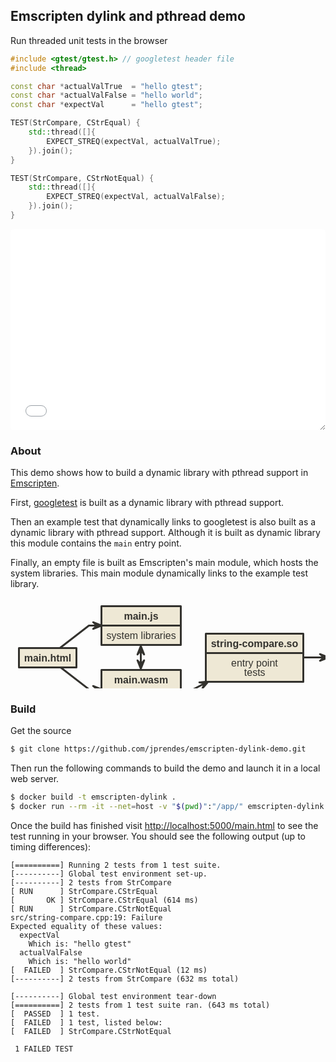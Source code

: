 ## Emscripten dylink and pthread demo

Run threaded unit tests in the browser

```c++
#include <gtest/gtest.h> // googletest header file
#include <thread>

const char *actualValTrue  = "hello gtest";
const char *actualValFalse = "hello world";
const char *expectVal      = "hello gtest";

TEST(StrCompare, CStrEqual) {
    std::thread([]{
        EXPECT_STREQ(expectVal, actualValTrue);
    }).join();
}

TEST(StrCompare, CStrNotEqual) {
    std::thread([]{
        EXPECT_STREQ(expectVal, actualValFalse);
    }).join();
}
```

<iframe src="./build/embedded.html" style="width:100%; height: 23em; border: none; resize: vertical; border-radius: 0.3rem;"></iframe>

### About

This demo shows how to build a dynamic library with pthread support in [Emscripten](https://emscripten.org/).

First, [googletest](https://github.com/google/googletest/) is built as a dynamic library with pthread support.

Then an example test that dynamically links to googletest is also built as a dynamic library with pthread support. Although it is built as dynamic library this module contains the `main` entry point.

Finally, an empty file is built as Emscripten's main module, which hosts the system libraries. This main module dynamically links to the example test library.

<svg xmlns="http://www.w3.org/2000/svg" width="663" height="190" style="font:700 12pt Helvetica,Helvetica,sans-serif;display:block;margin:0 auto;" stroke-linecap="round" stroke-linejoin="round"><path fill="none" stroke="#33322e" stroke-width="3" d="M79.6 111l45.9 35.5h20"/><path fill="#33322e" stroke="#33322e" stroke-width="3" d="M132.2 151.8l6.6-5.3-6.6-5.3 13.3 5.3z"/><path fill="none" stroke="#33322e" stroke-width="3" d="M79.6 80l45.9-35.5h20"/><path fill="#33322e" stroke="#33322e" stroke-width="3" d="M132.2 49.8l6.6-5.3-6.6-5.3 13.3 5.3z"/><path fill="none" stroke="#33322e" stroke-width="3" d="M272.5 146.5h20l24-12.5h0"/><path fill="#33322e" stroke="#33322e" stroke-width="3" d="M307.2 144.9l3.4-7.8-8.4-1.7 14.3-1.4z"/><path fill="none" stroke="#33322e" stroke-width="3" d="M468.5 95.5h40"/><path fill="#33322e" stroke="#33322e" stroke-width="3" d="M495.2 100.8l6.6-5.3-6.6-5.3 13.3 5.3z"/><path fill="#eee8d5" stroke="#33322e" stroke-width="3" d="M145.5 13.5h127v62h-127z" data-name="main.js"/><path fill="none" stroke="#33322e" stroke-width="3" d="M145.5 44.5h127" data-name="main.js"/><text x="209" y="35" style="font:700 12pt Helvetica,Helvetica,sans-serif" fill="#33322e" data-name="main.js" text-anchor="middle">main.js</text><text x="153.5" y="66" style="font:12pt Helvetica,Helvetica,sans-serif" fill="#33322e" data-name="main.js">system libraries</text><path fill="#eee8d5" stroke="#33322e" stroke-width="3" d="M145.5 115.5h127v62h-127z" data-name="main.wasm"/><path fill="none" stroke="#33322e" stroke-width="3" d="M145.5 146.5h127" data-name="main.wasm"/><text x="209" y="137" style="font:700 12pt Helvetica,Helvetica,sans-serif" fill="#33322e" data-name="main.wasm" text-anchor="middle">main.wasm</text><text x="153.5" y="168" style="font:12pt Helvetica,Helvetica,sans-serif" fill="#33322e" data-name="main.wasm">system libraries</text><path fill="#eee8d5" stroke="#33322e" stroke-width="3" d="M312.5 57.5h156v77h-156z" data-name="string-compare.so"/><path fill="none" stroke="#33322e" stroke-width="3" d="M312.5 88.5h156" data-name="string-compare.so"/><text x="390.5" y="79" style="font:700 12pt Helvetica,Helvetica,sans-serif" fill="#33322e" data-name="string-compare.so" text-anchor="middle">string-compare.so</text><text x="353.051" y="110" style="line-height:normal" fill="#33322e" data-name="string-compare.so" font-family="Helvetica,Helvetica,sans-serif" font-size="16" font-weight="400">entry point</text><text x="373.805" y="125" style="line-height:normal" fill="#33322e" data-name="string-compare.so" font-family="Helvetica,Helvetica,sans-serif" font-size="16" font-weight="400">tests</text><path fill="#eee8d5" stroke="#33322e" stroke-width="3" d="M508.5 64.5h142v62h-142z" data-name="gtest.so"/><path fill="none" stroke="#33322e" stroke-width="3" d="M508.5 95.5h142" data-name="gtest.so"/><text x="579.5" y="86" style="font:700 12pt Helvetica,Helvetica,sans-serif" fill="#33322e" data-name="gtest.so" text-anchor="middle">gtest.so</text><text x="516.5" y="117" style="font:12pt Helvetica,Helvetica,sans-serif" fill="#33322e" data-name="gtest.so">testing framework</text><path fill="#eee8d5" stroke="#33322e" stroke-width="3" d="M13.5 80.5h92v31h-92z" data-name="main.html"/><text x="59.5" y="102" style="font:700 12pt Helvetica,Helvetica,sans-serif" fill="#33322e" data-name="main.html" text-anchor="middle">main.html</text><path fill="none" stroke="#33322e" stroke-width="3" d="M208.5 77.722v35.692"/><path fill="#33322e" stroke="#33322e" stroke-width="3" d="M203.2 100.2l5.3 6.6 5.3-6.6-5.3 13.3zM213.8 90.72l-5.3-6.6-5.3 6.6 5.3-13.3z"/></svg>

### Build

Get the source

```bash
$ git clone https://github.com/jprendes/emscripten-dylink-demo.git
```

Then run the following commands to build the demo and launch it in a local web server.

```bash
$ docker build -t emscripten-dylink .
$ docker run --rm -it --net=host -v "$(pwd)":"/app/" emscripten-dylink
```

Once the build has finished visit [http://localhost:5000/main.html](http://localhost:5000/main.html) to see the test running in your browser. You should see the following output (up to timing differences):

```
[==========] Running 2 tests from 1 test suite.
[----------] Global test environment set-up.
[----------] 2 tests from StrCompare
[ RUN      ] StrCompare.CStrEqual
[       OK ] StrCompare.CStrEqual (614 ms)
[ RUN      ] StrCompare.CStrNotEqual
src/string-compare.cpp:19: Failure
Expected equality of these values:
  expectVal
    Which is: "hello gtest"
  actualValFalse
    Which is: "hello world"
[  FAILED  ] StrCompare.CStrNotEqual (12 ms)
[----------] 2 tests from StrCompare (632 ms total)

[----------] Global test environment tear-down
[==========] 2 tests from 1 test suite ran. (643 ms total)
[  PASSED  ] 1 test.
[  FAILED  ] 1 test, listed below:
[  FAILED  ] StrCompare.CStrNotEqual

 1 FAILED TEST
```
